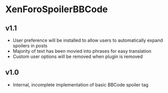 XenForoSpoilerBBCode
====================

v1.1
----
-  User preference will be installed to allow users to automatically expand spoilers in posts
-  Majority of text has been movied into phrases for easy translation
-  Custom user options will be removed when plugin is removed

v1.0
----
-  Internal, incomplete implementation of basic BBCode spoiler tag

